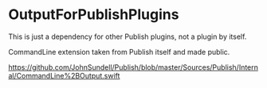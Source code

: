 # OutputForPublishPlugins

This is just a dependency for other Publish plugins, not a plugin by itself.

CommandLine extension taken from Publish itself and made public.

https://github.com/JohnSundell/Publish/blob/master/Sources/Publish/Internal/CommandLine%2BOutput.swift
